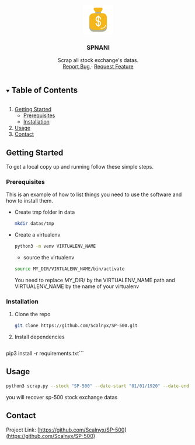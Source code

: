 <!-- PROJECT LOGO -->
<br />
<p align="center">
  <a href="https://github.com/Scalnyx/SP-500">
    <img src="datas/logo.png" alt="Logo" width="80" height="80">
  </a>

  <h3 align="center">SPNANI</h3>

  <p align="center">
    Scrap all stock exchange's datas.
    <br />
    <a href="https://github.com/Scalnyx/SP-500/issues">Report Bug </a>
    ·
    <a href="https://github.com/Scalnyx/SP-500/issues">Request Feature</a>
  </p>
</p>



<!-- TABLE OF CONTENTS -->
<details open="open">
  <summary><h2 style="display: inline-block">Table of Contents</h2></summary>
  <ol>
    <li>
      <a href="#getting-started">Getting Started</a>
      <ul>
        <li><a href="#prerequisites">Prerequisites</a></li>
        <li><a href="#installation">Installation</a></li>
      </ul>
    </li>
    <li><a href="#usage">Usage</a></li>
    <li><a href="#contact">Contact</a></li>
  </ol>
</details>

## Getting Started

To get a local copy up and running follow these simple steps.

### Prerequisites

This is an example of how to list things you need to use the software and how to install them.

* Create tmp folder in data
  ```sh
  mkdir datas/tmp
  ```
* Create a virtualenv
  ```sh
  python3 -m venv VIRTUALENV_NAME
  ```
  * source the virtualenv
  ```sh
  source MY_DIR/VIRTUALENV_NAME/bin/activate
  ```
  You need to replace MY_DIR/ by the VIRTUALENV_NAME path and VIRTUALENV_NAME by the name of your virtualenv


### Installation

1. Clone the repo
   ```sh
   git clone https://github.com/Scalnyx/SP-500.git
   ```
2. Install dependencies
   ```sh
 pip3 install -r requirements.txt```

## Usage

  ```sh
 python3 scrap.py --stock "SP-500" --date-start "01/01/1920" --date-end "01/12/2020"
 ```

you will recover sp-500 stock exchange datas

## Contact

Project Link: [https://github.com/Scalnyx/SP-500](https://github.com/Scalnyx/SP-500)

